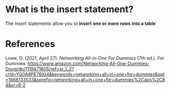 # What is the insert statement? 


The insert statements allow you to **insert one or more rows into a table** 







# References 
Lowe, D. (2021, April 27). *Networking All-in-One For Dummies* (7th ed.). For Dummies. https://www.amazon.com/Networking-All-One-Dummies-Doug/dp/1119471605/ref=sr_1_2?crid=YQ0A8PE7BXI4&keywords=networking+all+in+one+for+dummies&qid=1668133533&sprefix=networking+all+in+one+for+dummies%2Caps%2C84&sr=8-2

